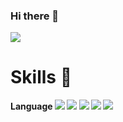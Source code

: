 ### Hi there 👋

<img src="https://img.shields.io/badge/뱃지레이블-배경색?style=뱃지모양&logo=로고&logoColor=로고색상"/>
<h1>Skills 💪</h1> 


  
<div>
  <div>
      <strong>Language<strong/>
    <img src="https://img.shields.io/badge/React-1572B6?style=flat&logo=TypeScript&logoColor=white"/>
    <img src="https://img.shields.io/badge/TypeScript-000?style=flat&logo=TypeScript&logoColor=white"/>
    <img src="https://img.shields.io/badge/HTML5-FF4154?style=flat&logo=TypeScript&logoColor=white"/>
    <img src="https://img.shields.io/badge/CSS-00B265?style=flat&logo=TypeScript&logoColor=white"/>
        <img src="https://img.shields.io/badge/React Query-FF4154?style=flat&logo=TypeScript&logoColor=white"/>  
    <div/>
    

<div/>
